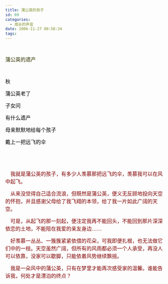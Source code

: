 ```yaml
---
title: 蒲公英的孩子
id: 69
categories:
  - 成长的声音
date: 2006-11-27 00:58:34
tags:
---
```


<div id="msgcns!DA984E57EDE76A7C!905" class="bvMsg"><div>

<font color="#800000"><span style="font-size:12pt;font-family:宋体;"/></font> 

<font color="#333300" size="1"><span style="font-size:12pt;font-family:宋体;">蒲公英的遗产</span></font>

<font size="1"><font color="#333300"><span style="font-size:12pt;font-family:宋体;"/><span lang="EN-US" style="font-size:12pt;"/></font></font> 

<font size="1"><font color="#333300"><span style="font-size:12pt;color:black;font-family:宋体;">秋</span><span lang="EN-US" style="font-size:12pt;color:black;font-family:ˎ̥;"/></font></font>

<font size="1"><font color="#333300"><span style="font-size:12pt;color:black;font-family:宋体;">蒲公英老了</span><span lang="EN-US" style="font-size:12pt;color:black;font-family:ˎ̥;"/></font></font>

<font size="1"><font color="#333300"><span style="font-size:12pt;color:black;font-family:宋体;">子女问</span><span lang="EN-US" style="font-size:12pt;color:black;font-family:ˎ̥;"/></font></font>

<font size="1"><font color="#333300"><span style="font-size:12pt;color:black;font-family:宋体;">有什么遗产</span><span lang="EN-US" style="font-size:12pt;color:black;font-family:ˎ̥;"/></font></font>

<font size="1"><font color="#333300"><span style="font-size:12pt;color:black;font-family:宋体;">母亲默默地给每个孩子</span><span lang="EN-US" style="font-size:12pt;color:black;font-family:ˎ̥;"/></font></font>

<font size="1"><font color="#333300"><span style="font-size:12pt;color:black;font-family:宋体;">戴上一把远飞的伞</span><span lang="EN-US" style="font-size:12pt;"/></font></font>

<span lang="EN-US" style="font-size:12pt;"><font face="Times New Roman" color="#800000"> </font></span>

<span lang="EN-US" style="font-size:12pt;"><font face="Times New Roman" color="#800000"/></span> 

<font color="#800000"><span style="font-size:12pt;font-family:宋体;">    我就是蒲公英的孩子，有多少人羡慕那把远飞的伞，羡慕我可以在风中起飞。</span><span lang="EN-US" style="font-size:12pt;"/></font>

<font color="#800000"><span style="font-size:12pt;font-family:宋体;">    从来没觉得自己适合流浪，但既然是蒲公英，便义无反顾地投向天空的怀抱，并且感谢父母给了我飞翔的本领，给了我一片如此广阔的天空。</span><span lang="EN-US" style="font-size:12pt;"/></font>

<font color="#800000"><span style="font-size:12pt;font-family:宋体;">    可是，从起飞的那一刻起，便注定我再不能回头，不能回到那片深深依恋的土地，不能陪在我爱的亲友身边……</span><span lang="EN-US" style="font-size:12pt;"/></font>

<font color="#800000"><span style="font-size:12pt;font-family:宋体;">    好羡慕一丛丛、一簇簇紧紧依偎的花朵，可我即便扎根，也无法做它们中的一枝。天空虽然广阔，但所有的风雨都必须一个人承受，再没人可以依靠，没家可以歇脚，只能依着风势继续飘摇。</span><span lang="EN-US" style="font-size:12pt;"/></font>

<span style="font-size:12pt;font-family:宋体;"><font color="#800000">    我是一朵风中的蒲公英，只有在梦里才能再次感受家的温馨。谁能告诉我，何处才是漂泊的终点？</font></span><span lang="EN-US" style="font-size:12pt;"/>
</div></div>